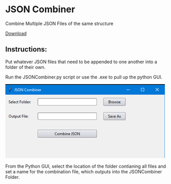 # JSON Combiner
Combine Multiple JSON Files of the same structure

[Download](https://github.com/sleepypeanut/JSONCombiner/releases/)

## Instructions:
Put whatever JSON files that need to be appended to one another into a folder of their own.

Run the JSONCombiner.py script or use the .exe to pull up the python GUI.

![Python GUI with selection areas for JSON files and Final File nmae](image.png)

From the Python GUI, select the location of the folder contianing all files and set a name for the combination file, which outputs into the JSONCombiner Folder. 
